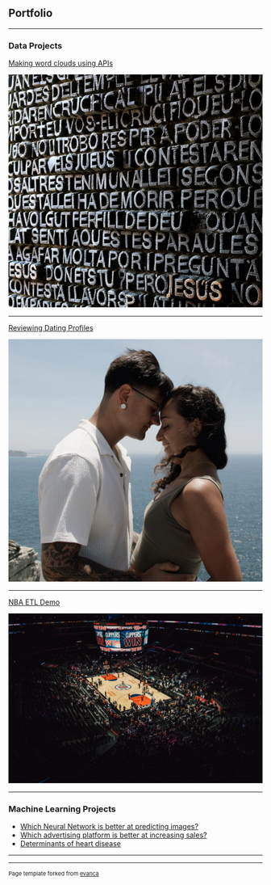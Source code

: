 ## Portfolio

---
### Data Projects 

[Making word clouds using APIs](https://replit.com/@cchukwuemeka/Bookdownload)

<img src="images/wordcloud.png?raw=true"/>

---
[Reviewing Dating Profiles]([http://example.com/](https://colab.research.google.com/drive/1CVCm1S5KRiixvFDOhvhj5r9bmVRgMYc2))

<img src="images/couple.png?raw=true"/>

---
[NBA ETL Demo](https://replit.com/@cchukwuemeka/Finalproject)

<img src="images/basket.jpeg?raw=true"/>

---
### Machine Learning Projects

- [Which Neural Network is better at predicting images?](https://colab.research.google.com/drive/10vuXyDu7bWMGoBYHY22mjK3J7YAwkXB-)
- [Which advertising platform is better at increasing sales?](https://colab.research.google.com/drive/18MHvO2VWdacEAwkQJEHnlX-M3c6740Gf)
- [Determinants of heart disease](https://colab.research.google.com/drive/1kawxN1LUp_YRA0hk12_z-2luUIy_Q7BB)

---




---
<p style="font-size:11px">Page template forked from <a href="https://github.com/evanca/quick-portfolio">evanca</a></p>
<!-- Remove above link if you don't want to attibute -->
